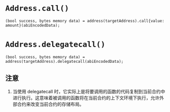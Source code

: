 # `Address.call()`


```sol
(bool success, bytes memory data) = address(targetAddress).call{value: amount}(abiEncodedData);
```
# `Address.delegatecall()`


```sol
(bool success, bytes memory data) = address(targetAddress).delegatecall(abiEncodedData);
```
## 注意
1. 当使用 delegatecall 时，它实际上是将要调用的函数的代码复制到当前合约中进行执行。这意味着被调用的函数将在当前合约的上下文环境下执行，允许外部合约来改变当前合约的存储布局。